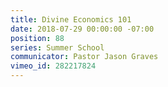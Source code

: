 ```yaml
---
title: Divine Economics 101
date: 2018-07-29 00:00:00 -07:00
position: 88
series: Summer School
communicator: Pastor Jason Graves
vimeo_id: 282217824
---
```


